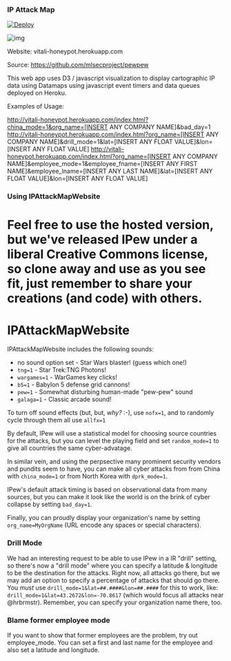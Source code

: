 ### IP Attack Map
[![Deploy](https://www.herokucdn.com/deploy/button.png)](https://heroku.com/deploy)

![img](pewpew.png)

Website: vitali-honeypot.herokuapp.com

Source: https://github.com/mlsecproject/pewpew

This web app uses D3 / javascript visualization to display cartographic IP data using Datamaps using javascript event timers and data queues deployed on Heroku.

Examples of Usage:

http://vitali-honeypot.herokuapp.com/index.html?china_mode=1&org_name=[INSERT ANY COMPANY NAME]&bad_day=1
http://vitali-honeypot.herokuapp.com/index.html?org_name=[INSERT ANY COMPANY NAME]&drill_mode=1&lat=[INSERT ANY FLOAT VALUE]&lon=[INSERT ANY FLOAT VALUE]
 http://vitali-honeypot.herokuapp.com/index.html?org_name=[INSERT ANY COMPANY NAME]&employee_mode=1&employee_fname=[INSERT ANY FIRST NAME]&employee_lname=[INSERT ANY LAST NAME]&lat=[INSERT ANY FLOAT VALUE]&lon=[INSERT ANY FLOAT VALUE]

### Using IPAttackMapWebsite

Feel free to use the hosted version, but we've released IPew under a liberal Creative Commons license, so clone away and use as you see fit, just remember to share your creations (and code) with others.
=======

# IPAttackMapWebsite


IPAttackMapWebsite includes the following sounds:

- no sound option set - Star Wars blaster! (guess which one!)
- `tng=1` - Star Trek:TNG Photons!
- `wargames=1` - WarGames key clicks!
- `b5=1` - Babylon 5 defense grid cannons!
- `pew=1` - Somewhat disturbing human-made "pew-pew" sound
- `galaga=1` - Classic arcade sound!

To turn off sound effects (but, but, _why?_ :-), use `nofx=1`, and to randomly cycle through them all use `allfx=1`

By default, IPew will use a statistical model for choosing source countries for the attacks, but you can level the playing field and set `random_mode=1` to give all countries the same cyber-advatage.

In similar vein, and using the perpsective many prominent security vendors and pundits seem to have, you can make all cyber attacks from from China with `china_mode=1` or from North Korea with `dprk_mode=1`.


IPew's default attack timing is based on observational data from many sources, but you can make it look like the world is on the brink of cyber collapse by setting `bad_day=1`.

Finally, you can proudly display your organization's name by setting `org_name=MyOrgName` (URL encode any spaces or special characters).

### Drill Mode

We had an interesting request to be able to use IPew in a IR "drill" setting, so there's now a "drill mode" where you can specify a latitude &amp; longitude to be the destination for the attacks. Right now, all attacks go there, but we may add an option to specify a percentage of attacks that should go there. You _must_ use `drill_mode=1&lat=##.####&lon=##.####` for this to work, like: `drill_mode=1&lat=43.2672&lon=-70.8617` (which would focus all attacks near @hrbrmstr). Remember, you can specify your organization name there, too.

### Blame former employee mode

If you want to show that former employees are the problem, try out
employee_mode. You can set a first and last name for the employee and also
set a latitude and longitude.


